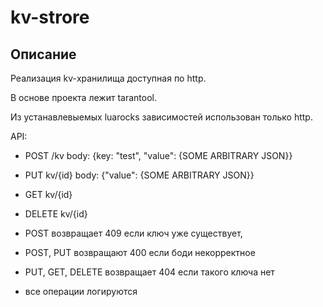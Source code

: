 # kv-strore

## Описание

Реализация kv-хранилища доступная по http.

В основе проекта лежит tarantool.

Из устанавлевыемых luarocks зависимостей использован только http.

API:
- POST /kv body: {key: "test", "value": {SOME ARBITRARY JSON}}
- PUT kv/{id} body: {"value": {SOME ARBITRARY JSON}}
- GET kv/{id}
- DELETE kv/{id}

- POST  возвращает 409 если ключ уже существует,
- POST, PUT возвращают 400 если боди некорректное
- PUT, GET, DELETE возвращает 404 если такого ключа нет
- все операции логируются
